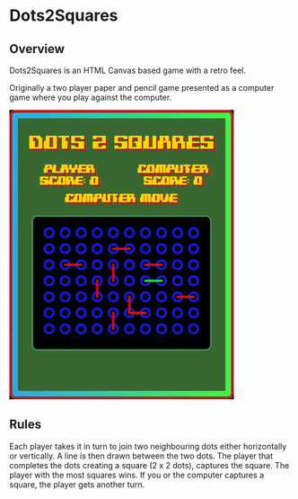 # Dots2Squares
## Overview
Dots2Squares is an HTML Canvas based game with a retro feel.

Originally a two player paper and pencil game presented as a computer game where you play against the computer.

![Dots2Squares Screenshot](doc/screenshots/screenshot1.png "Dots2Squares")

## Rules

Each player takes it in turn to join two neighbouring dots either horizontally
or vertically. A line is then drawn between the two dots.
The player that completes the dots creating a square (2 x 2 dots), captures
the square. The player with the most squares wins. If you or the computer captures a square, the player gets another turn.
